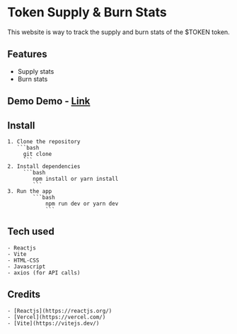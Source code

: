 # Token Supply & Burn Stats

This website is way to track the supply and burn stats of the $TOKEN token.

## Features

- Supply stats
- Burn stats

## Demo Demo - [Link]()

## Install

    1. Clone the repository
       ```bash
         git clone
         ```
    2. Install dependencies
         ```bash
            npm install or yarn install
            ```
    3. Run the app
            ```bash
                npm run dev or yarn dev
                ```

## Tech used

    - Reactjs
    - Vite
    - HTML-CSS
    - Javascript
    - axios (for API calls)

## Credits

    - [Reactjs](https://reactjs.org/)
    - [Vercel](https://vercel.com/)
    - [Vite](https://vitejs.dev/)
